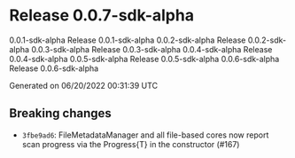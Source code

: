 # Release 0.0.7-sdk-alpha
0.0.1-sdk-alpha Release 0.0.1-sdk-alpha 0.0.2-sdk-alpha Release 0.0.2-sdk-alpha 0.0.3-sdk-alpha Release 0.0.3-sdk-alpha 0.0.4-sdk-alpha Release 0.0.4-sdk-alpha 0.0.5-sdk-alpha Release 0.0.5-sdk-alpha 0.0.6-sdk-alpha Release 0.0.6-sdk-alpha

Generated on 06/20/2022 00:31:39 UTC

## Breaking changes
 - `3fbe9ad6`:  FileMetadataManager and all file-based cores now report scan progress via the Progress{T} in the constructor (#167)
